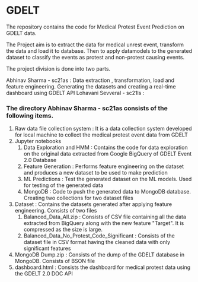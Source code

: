 # GDELT
The repository contains the code for Medical Protest Event Prediction on GDELT data.<br/>

The Project aim is to extract the data for medical unrest event, transform the data and load it to database. Then to apply datamodels to the generated dataset to classify the events as protest and non-protest causing events.

The project division is done into two parts.

Abhinav Sharma - sc21as : Data extraction , transformation, load and feature engineering. Generating the datasets and creating a real-time dashboard using GDELT API 
Lohavani Sevveral - sc21ls : 

### The directory Abhinav Sharma - sc21as consists of the following items.
1. Raw data file collection system : It is a data collection system developed for local machine to collect the medical protest event data from GDELT
2. Jupyter notebooks
    1. Data Exploration and HMM : Contains the code for data exploration on the original data extracted from Google BigQuery of GDELT Event 2.0 Database
    2. Feature Generation : Performs feature engineering on the dataset and produces a new dataset to be used to make prediction
    3. ML Predictions : Test the generated dataset on the ML models. Used for testing of the generated data
    4. MongoDB : Code to push the generated data to MongoDB database. Creating two collections for two dataset files
3. Dataset : Contains the datasets generated after applying feature engineering. Consists of two files 
    1. Balanced_Data_All.zip : Consists of CSV file containing all the data extracted from BigQuery along with the new feature "Target". It is compressed as the size is large. 
    2. Balanced_Data_No_Protest_Code_Significant : Consists of the dataset file in CSV format having the cleaned data with only significant features
4. MongoDB Dump.zip : Consists of the dump of the GDELT database in MongoDB. Consists of BSON file
5. dashboard.html : Consists the dashboard for medical protest data using the GDELT 2.0 DOC API


